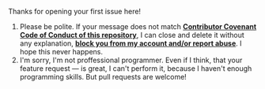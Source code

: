 Thanks for opening your first issue here!

1. Please be polite. If your message does not match [**Contributor Covenant Code of Conduct of this repository**](../blob/master/CODE_OF_CONDUCT.md), I can close and delete it without any explanation, [**block you from my account and/or report abuse**](https://blog.github.com/2011-06-01-block-the-bullies/). I hope this never happens.
1. I'm sorry, I'm not proffessional programmer. Even if I think, that your feature request — is great, I can't perform it, because I haven't enough programming skills. But pull requests are welcome!
